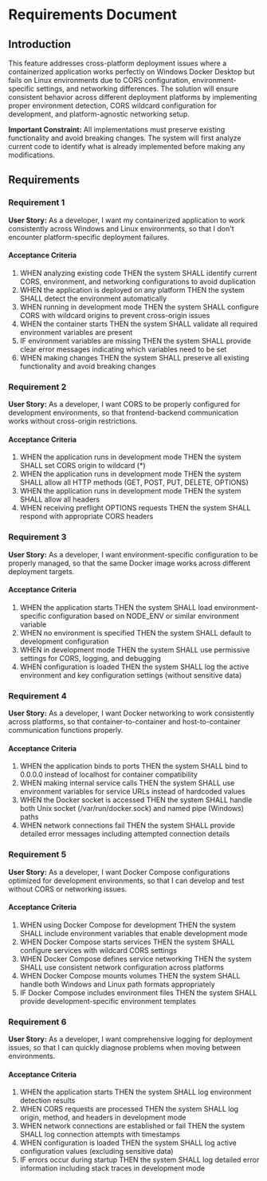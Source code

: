 # Requirements Document

## Introduction

This feature addresses cross-platform deployment issues where a containerized application works perfectly on Windows Docker Desktop but fails on Linux environments due to CORS configuration, environment-specific settings, and networking differences. The solution will ensure consistent behavior across different deployment platforms by implementing proper environment detection, CORS wildcard configuration for development, and platform-agnostic networking setup.

**Important Constraint:** All implementations must preserve existing functionality and avoid breaking changes. The system will first analyze current code to identify what is already implemented before making any modifications.

## Requirements

### Requirement 1

**User Story:** As a developer, I want my containerized application to work consistently across Windows and Linux environments, so that I don't encounter platform-specific deployment failures.

#### Acceptance Criteria

1. WHEN analyzing existing code THEN the system SHALL identify current CORS, environment, and networking configurations to avoid duplication
2. WHEN the application is deployed on any platform THEN the system SHALL detect the environment automatically
3. WHEN running in development mode THEN the system SHALL configure CORS with wildcard origins to prevent cross-origin issues
4. WHEN the container starts THEN the system SHALL validate all required environment variables are present
5. IF environment variables are missing THEN the system SHALL provide clear error messages indicating which variables need to be set
6. WHEN making changes THEN the system SHALL preserve all existing functionality and avoid breaking changes

### Requirement 2

**User Story:** As a developer, I want CORS to be properly configured for development environments, so that frontend-backend communication works without cross-origin restrictions.

#### Acceptance Criteria

1. WHEN the application runs in development mode THEN the system SHALL set CORS origin to wildcard (*)
2. WHEN the application runs in development mode THEN the system SHALL allow all HTTP methods (GET, POST, PUT, DELETE, OPTIONS)
3. WHEN the application runs in development mode THEN the system SHALL allow all headers
4. WHEN receiving preflight OPTIONS requests THEN the system SHALL respond with appropriate CORS headers

### Requirement 3

**User Story:** As a developer, I want environment-specific configuration to be properly managed, so that the same Docker image works across different deployment targets.

#### Acceptance Criteria

1. WHEN the application starts THEN the system SHALL load environment-specific configuration based on NODE_ENV or similar environment variable
2. WHEN no environment is specified THEN the system SHALL default to development configuration
3. WHEN in development mode THEN the system SHALL use permissive settings for CORS, logging, and debugging
4. WHEN configuration is loaded THEN the system SHALL log the active environment and key configuration settings (without sensitive data)

### Requirement 4

**User Story:** As a developer, I want Docker networking to work consistently across platforms, so that container-to-container and host-to-container communication functions properly.

#### Acceptance Criteria

1. WHEN the application binds to ports THEN the system SHALL bind to 0.0.0.0 instead of localhost for container compatibility
2. WHEN making internal service calls THEN the system SHALL use environment variables for service URLs instead of hardcoded values
3. WHEN the Docker socket is accessed THEN the system SHALL handle both Unix socket (/var/run/docker.sock) and named pipe (Windows) paths
4. WHEN network connections fail THEN the system SHALL provide detailed error messages including attempted connection details

### Requirement 5

**User Story:** As a developer, I want Docker Compose configurations optimized for development environments, so that I can develop and test without CORS or networking issues.

#### Acceptance Criteria

1. WHEN using Docker Compose for development THEN the system SHALL include environment variables that enable development mode
2. WHEN Docker Compose starts services THEN the system SHALL configure services with wildcard CORS settings
3. WHEN Docker Compose defines service networking THEN the system SHALL use consistent network configuration across platforms
4. WHEN Docker Compose mounts volumes THEN the system SHALL handle both Windows and Linux path formats appropriately
5. IF Docker Compose includes environment files THEN the system SHALL provide development-specific environment templates

### Requirement 6

**User Story:** As a developer, I want comprehensive logging for deployment issues, so that I can quickly diagnose problems when moving between environments.

#### Acceptance Criteria

1. WHEN the application starts THEN the system SHALL log environment detection results
2. WHEN CORS requests are processed THEN the system SHALL log origin, method, and headers in development mode
3. WHEN network connections are established or fail THEN the system SHALL log connection attempts with timestamps
4. WHEN configuration is loaded THEN the system SHALL log active configuration values (excluding sensitive data)
5. IF errors occur during startup THEN the system SHALL log detailed error information including stack traces in development mode